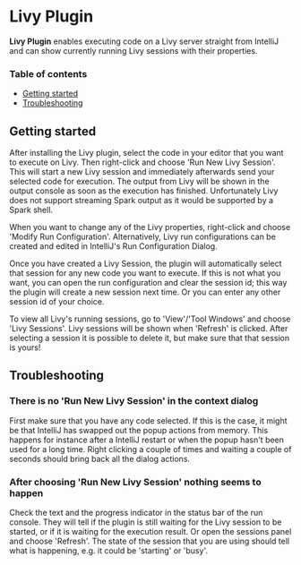 # Livy Plugin

<!-- Plugin description -->
**Livy Plugin** enables executing code on a Livy server straight from IntelliJ and can show currently running Livy sessions 
with their properties.

<!-- Plugin description end -->

### Table of contents

- [Getting started](#getting-started)
- [Troubleshooting](#troubleshooting)


## Getting started

After installing the Livy plugin, select the code in your editor that you want to execute on Livy. Then right-click 
and choose 'Run New Livy Session'. This will start a new Livy session and immediately afterwards send your selected
code for execution. The output from Livy will be shown in the output console as soon as the execution has finished.
Unfortunately Livy does not support streaming Spark output as it would be supported by a Spark shell.

When you want to change any of the Livy properties, right-click and choose 'Modify Run Configuration'.
Alternatively, Livy run configurations can be created and edited in IntelliJ's Run Configuration Dialog.

Once you have created a Livy Session, the plugin will automatically select that session for any new code you want to 
execute. If this is not what you want, you can open the run configuration and clear the session id; this way the plugin 
will create a new session next time. Or you can enter any other session id of your choice.

To view all Livy's running sessions, go to 'View'/'Tool Windows' and choose 'Livy Sessions'. 
Livy sessions will be shown when 'Refresh' is clicked. After selecting a session it is possible to delete it, but make 
sure that that session is yours!

## Troubleshooting

### There is no 'Run New Livy Session' in the context dialog

First make sure that you have any code selected. If this is the case, it might be that IntelliJ has swapped out the
popup actions from memory. This happens for instance after a IntelliJ restart or when the popup hasn't been used for a 
long time.
Right clicking a couple of times and waiting a couple of seconds should bring back all the dialog actions.

### After choosing 'Run New Livy Session' nothing seems to happen

Check the text and the progress indicator in the status bar of the run console. They will tell if the plugin is still
waiting for the Livy session to be started, or if it is waiting for the execution result.
Or open the sessions panel and choose 'Refresh'. The state of the session that you are using should tell
what is happening, e.g. it could be 'starting' or 'busy'.



